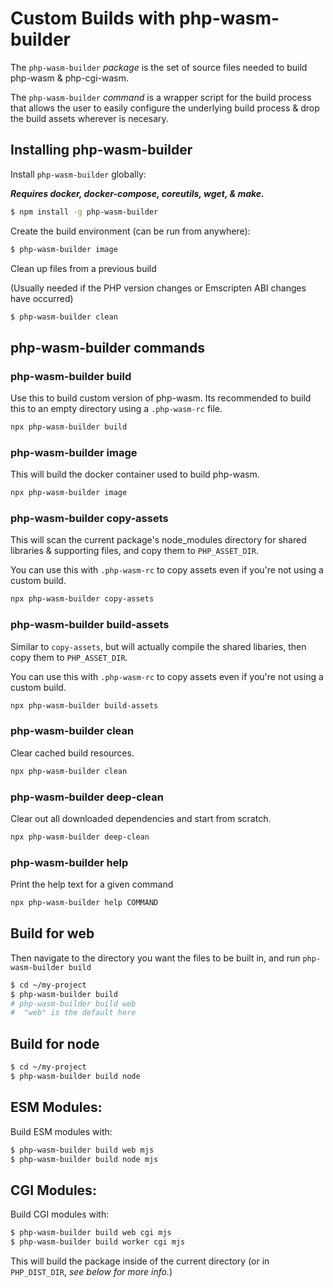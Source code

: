 # Custom Builds with php-wasm-builder

The `php-wasm-builder` *package* is the set of source files needed to build php-wasm & php-cgi-wasm.

The `php-wasm-builder` *command* is a wrapper script for the build process that allows the user to easily configure the underlying build process & drop the build assets wherever is necesary.

## Installing php-wasm-builder

Install `php-wasm-builder` globally:

***Requires docker, docker-compose, coreutils, wget, & make.***

```sh
$ npm install -g php-wasm-builder
```

Create the build environment (can be run from anywhere):

```sh
$ php-wasm-builder image
```

Clean up files from a previous build

(Usually needed if the PHP version changes or Emscripten ABI changes have occurred)

```sh
$ php-wasm-builder clean
```

## php-wasm-builder commands

### php-wasm-builder build

Use this to build custom version of php-wasm. Its recommended to build this to an empty directory using a `.php-wasm-rc` file.

```bash
npx php-wasm-builder build
```

### php-wasm-builder image

This will build the docker container used to build php-wasm.

```bash
npx php-wasm-builder image
```

### php-wasm-builder copy-assets

This will scan the current package's node_modules directory for shared libraries & supporting files, and copy them to `PHP_ASSET_DIR`.

You can use this with `.php-wasm-rc` to copy assets even if you're not using a custom build.

```bash
npx php-wasm-builder copy-assets
```

### php-wasm-builder build-assets

Similar to `copy-assets`, but will actually compile the shared libaries, then copy them to `PHP_ASSET_DIR`.

You can use this with `.php-wasm-rc` to copy assets even if you're not using a custom build.

```bash
npx php-wasm-builder build-assets
```

### php-wasm-builder clean

Clear cached build resources.

```bash
npx php-wasm-builder clean
```

### php-wasm-builder deep-clean

Clear out all downloaded dependencies and start from scratch.

```bash
npx php-wasm-builder deep-clean
```

### php-wasm-builder help

Print the help text for a given command

```bash
npx php-wasm-builder help COMMAND
```


## Build for web

Then navigate to the directory you want the files to be built in, and run `php-wasm-builder build`

```sh
$ cd ~/my-project
$ php-wasm-builder build
# php-wasm-builder build web
#  "web" is the default here
```

## Build for node

```sh
$ cd ~/my-project
$ php-wasm-builder build node
```

## ESM Modules:

Build ESM modules with:

```sh
$ php-wasm-builder build web mjs
$ php-wasm-builder build node mjs
```

## CGI Modules:

Build CGI modules with:

```sh
$ php-wasm-builder build web cgi mjs
$ php-wasm-builder build worker cgi mjs
```

This will build the package inside of the current directory (or in `PHP_DIST_DIR`, *see below for more info.*)

